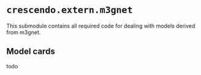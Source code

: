 # `crescendo.extern.m3gnet`

This submodule contains all required code for dealing with models derived from m3gnet.

## Model cards

todo
